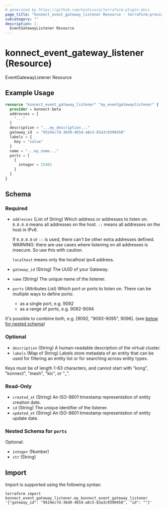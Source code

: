```yaml
---
# generated by https://github.com/hashicorp/terraform-plugin-docs
page_title: "konnect_event_gateway_listener Resource - terraform-provider-konnect-beta"
subcategory: ""
description: |-
  EventGatewayListener Resource
---
```


# konnect_event_gateway_listener (Resource)

EventGatewayListener Resource

## Example Usage

```terraform
resource "konnect_event_gateway_listener" "my_eventgatewaylistener" {
  provider = konnect-beta
  addresses = [
    "..."
  ]
  description = "...my_description..."
  gateway_id  = "9524ec7d-36d9-465d-a8c5-83a3c9390458"
  labels = {
    key = "value"
  }
  name = "...my_name..."
  ports = [
    {
      integer = 25401
    }
  ]
}
```

<!-- schema generated by tfplugindocs -->
## Schema

### Required

- `addresses` (List of String) Which address or addresses to listen on.
`0.0.0.0` means all addresses on the host.
`::` means all addresses on the host in IPv6.

  If `0.0.0.0` or `::` is used, there can't be other extra addresses defined.
  WARNING: there are use cases where listening on all addresses is insecure. So use this with caution.

  `localhost` means only the localhost ipv4 address.
- `gateway_id` (String) The UUID of your Gateway.
- `name` (String) The unique name of the listener.
- `ports` (Attributes List) Which port or ports to listen on.
There can be multiple ways to define ports:
  - as a single port, e.g. 9092
  - as a range of ports, e.g. 9092-9094

It's possible to combine both, e.g. [9092, "9093-9095", 9096]. (see [below for nested schema](#nestedatt--ports))

### Optional

- `description` (String) A human-readable description of the virtual cluster.
- `labels` (Map of String) Labels store metadata of an entity that can be used for filtering an entity list or for searching across entity types. 

Keys must be of length 1-63 characters, and cannot start with "kong", "konnect", "mesh", "kic", or "_".

### Read-Only

- `created_at` (String) An ISO-8601 timestamp representation of entity creation date.
- `id` (String) The unique identifier of the listener.
- `updated_at` (String) An ISO-8601 timestamp representation of entity update date.

<a id="nestedatt--ports"></a>
### Nested Schema for `ports`

Optional:

- `integer` (Number)
- `str` (String)

## Import

Import is supported using the following syntax:

```shell
terraform import konnect_event_gateway_listener.my_konnect_event_gateway_listener '{"gateway_id": "9524ec7d-36d9-465d-a8c5-83a3c9390458", "id": ""}'
```

